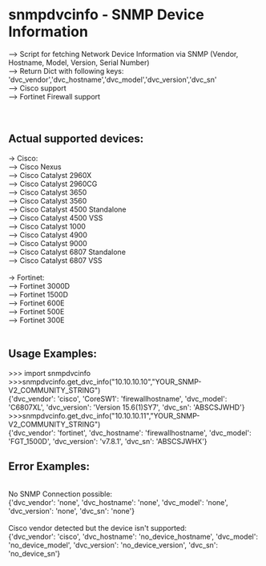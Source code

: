 # snmpdvcinfo - SNMP Device Information
--> Script for fetching Network Device Information via SNMP (Vendor, Hostname, Model, Version, Serial Number) <br />
--> Return Dict with following keys: 'dvc_vendor','dvc_hostname','dvc_model','dvc_version','dvc_sn' <br />
--> Cisco support <br />
--> Fortinet Firewall support <br />
<br />
<br />
## Actual supported devices:
-> Cisco: <br />
--> Cisco Nexus <br />
--> Cisco Catalyst 2960X <br />
--> Cisco Catalyst 2960CG <br />
--> Cisco Catalyst 3650 <br />
--> Cisco Catalyst 3560 <br />
--> Cisco Catalyst 4500 Standalone<br />
--> Cisco Catalyst 4500 VSS<br />
--> Cisco Catalyst 1000 <br />
--> Cisco Catalyst 4900 <br />
--> Cisco Catalyst 9000 <br />
--> Cisco Catalyst 6807 Standalone <br />
--> Cisco Catalyst 6807 VSS <br />
<br />
-> Fortinet: <br />
--> Fortinet 3000D<br />
--> Fortinet 1500D<br />
--> Fortinet 600E<br />
--> Fortinet 500E<br />
--> Fortinet 300E<br />
<br />
## Usage Examples:
\>>> import snmpdvcinfo <br />
\>>>snmpdvcinfo.get_dvc_info("10.10.10.10","YOUR_SNMP-V2_COMMUNITY_STRING")  <br />
{'dvc_vendor': 'cisco', 'CoreSW1': 'firewallhostname', 'dvc_model': 'C6807XL', 'dvc_version': 'Version 15.6(1)SY7', 'dvc_sn': 'ABSCSJWHD'}
<br />
\>>>snmpdvcinfo.get_dvc_info("10.10.10.11","YOUR_SNMP-V2_COMMUNITY_STRING")  <br />
{'dvc_vendor': 'fortinet', 'dvc_hostname': 'firewallhostname', 'dvc_model': 'FGT_1500D', 'dvc_version': 'v7.8.1', 'dvc_sn': 'ABSCSJWHX'}
<br />
## Error Examples:
<br />
No SNMP Connection possible:<br />
{'dvc_vendor': 'none', 'dvc_hostname': 'none', 'dvc_model': 'none', 'dvc_version': 'none', 'dvc_sn': 'none'}<br />
<br />
Cisco vendor detected but the device isn't supported:<br />
{'dvc_vendor': 'cisco', 'dvc_hostname': 'no_device_hostname', 'dvc_model': 'no_device_model', 'dvc_version': 'no_device_version', 'dvc_sn': 'no_device_sn'}

